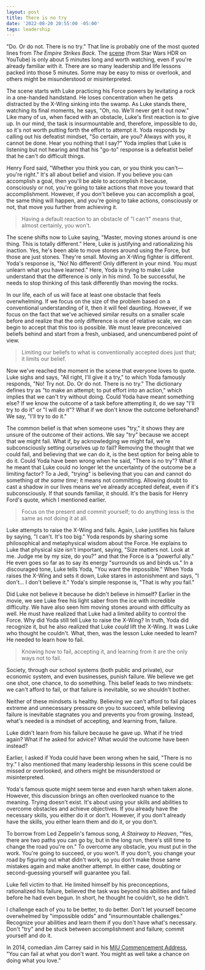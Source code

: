 ```yaml
---
layout: post
title: There is no try
date: '2022-08-20 20:55:00 -05:00'
tags: leadership
---
```


"Do. Or do not. There is no try." That line is probably one of the most quoted lines from *The Empire Strikes Back*. The [scene](https://youtu.be/4RhmHfh7ZI8) (from Star Wars HDR on YouTube) is only about 5 minutes long and worth watching, even if you're already familiar with it. There are so many leadership and life lessons packed into those 5 minutes. Some may be easy to miss or overlook, and others might be misunderstood or misinterpreted.

The scene starts with Luke practicing his Force powers by levitating a rock in a one-handed handstand. He loses concentration when he gets distracted by the X-Wing sinking into the swamp. As Luke stands there, watching its final moments, he says, "Oh, no. We'll never get it out now." Like many of us, when faced with an obstacle, Luke's first reaction is to give up. In our mind, the task is insurmountable and, therefore, impossible to do, so it's not worth putting forth the effort to attempt it. Yoda responds by calling out his defeatist mindset, "So certain, are you? Always with you, it cannot be done. Hear you nothing that I say?" Yoda implies that Luke is listening but not hearing and that his "go-to" response is a defeatist belief that he can't do difficult things.

Henry Ford said, "Whether you think you can, or you think you can't&mdash; you're right." It's all about belief and vision. If you believe you can accomplish a goal, then you'll be able to accomplish it because, consciously or not, you're going to take actions that move you toward that accomplishment. However, if you don't believe you can accomplish a goal, the same thing will happen, and you're going to take actions, consciously or not, that move you further from achieving it.

> Having a default reaction to an obstacle of "I can't" means that, almost certainly, you won't.

The scene shifts now to Luke saying, "Master, moving stones around is one thing. This is totally different." Here, Luke is justifying and rationalizing his inaction. Yes, he's been able to move stones around using the Force, but those are just stones. They're small. Moving an X-Wing fighter is different. Yoda's response is, "No! No different! Only different in your mind. You must unlearn what you have learned." Here, Yoda is trying to make Luke understand that the difference is only in his mind. To be successful, he needs to stop thinking of this task differently than moving the rocks.

In our life, each of us will face at least one obstacle that feels overwhelming. If we focus on the size of the problem based on a conventional understanding of it, then it will feel daunting. However, if we focus on the fact that we've achieved similar results on a smaller scale before and realize that the only difference is one of relative scale, we can begin to accept that this too is possible. We must leave preconceived beliefs behind and start from a fresh, unbiased, and unencumbered point of view.

> Limiting our beliefs to what is conventionally accepted does just that; it limits our belief. 

Now we've reached the moment in the scene that everyone loves to quote. Luke sighs and says, "All right, I'll give it a try," to which Yoda famously responds, "No! Try not. Do. Or do not. There is no try." The dictionary defines try as "to make an attempt; to put effort into an action," which implies that we can't try without doing. Could Yoda have meant something else? If we know the outcome of a task before attempting it, do we say "I'll try to do it" or "I will do it"? What if we don't know the outcome beforehand? We say, "I'll try to do it." 

The common belief is that when someone uses "try," it shows they are unsure of the outcome of their actions. We say "try" because we accept that we might fail. What if, by acknowledging we might fail, we're subconsciously setting ourselves up *to* fail? Removing the thought that we could fail, and believing that we can do it, is the best option for being able to do it. Could Yoda have been wrong when he said, "There is no try"? What if he meant that Luke could no longer let the uncertainty of the outcome be a limiting factor? To a Jedi, "trying" is believing that you can and cannot do something *at the same time*; it means not committing. Allowing doubt to cast a shadow in our lives means we've already accepted defeat, even if it's subconsciously. If that sounds familiar, it should. It's the basis for Henry Ford's quote, which I mentioned earlier. 

> Focus on the present and commit yourself; to do anything less is the same as not doing it at all.

Luke attempts to raise the X-Wing and fails. Again, Luke justifies his failure by saying, "I can't. It's too big." Yoda responds by sharing some philosophical and metaphysical wisdom about the Force. He explains to Luke that physical size isn't important, saying, "Size matters not. Look at me. Judge me by my size, do you?" and that the Force is a "powerful ally." He even goes so far as to say its energy "surrounds us and binds us." In a discouraged tone, Luke tells Yoda, "You want the impossible." When Yoda raises the X-Wing and sets it down, Luke stares in astonishment and says, "I don't... I don't believe it." Yoda's simple response is, "That is why you fail."

Did Luke not believe it because he didn't believe in himself? Earlier in the movie, we see Luke free his light saber from the ice with incredible difficulty. We have also seen him moving stones around with difficulty as well. He must have realized that Luke had a limited ability to control the Force. Why did Yoda still tell Luke to raise the X-Wing? In truth, Yoda did recognize it, but he also realized that Luke *could* lift the X-Wing. It was Luke who thought he couldn't. What, then, was the lesson Luke needed to learn? He needed to learn how to fail.

> Knowing how to fail, accepting it, and learning from it are the only ways not to fail.

Society, through our school systems (both public and private), our economic system, and even businesses, punish failure. We believe we get one shot, one chance, to do something. This belief leads to two mindsets: we can't afford to fail, or that failure is inevitable, so we shouldn't bother. 

Neither of these mindsets is healthy. Believing we can't afford to fail places extreme and unnecessary pressure on you to succeed, while believing failure is inevitable stagnates you and prevents you from growing. Instead, what's needed is a mindset of accepting, and learning from, failure.

Luke didn't learn from his failure because he gave up. What if he tried again? What if he asked for advice? What would the outcome have been instead? 

Earlier, I asked if Yoda could have been wrong when he said, "There is no try." I also mentioned that many leadership lessons in this scene could be missed or overlooked, and others might be misunderstood or misinterpreted.

Yoda's famous quote might seem terse and even harsh when taken alone. However, this discussion brings an often overlooked nuance to the meaning. Trying doesn't exist. It's about using your skills and abilities to overcome obstacles and achieve objectives. If you already have the necessary skills, you either do it or don't. However, if you don't already have the skills, you either learn them and do it, or you don't.

To borrow from Led Zeppelin's famous song, *A Stairway to Heaven*, "Yes, there are two paths you can go by, but in the long run, there's still time to change the road you're on." To overcome any obstacle, you must put in the work. You're going to succeed, or you won't. If you don't, you change your road by figuring out what didn't work, so you don't make those same mistakes again and make another attempt. In either case, doubting or second-guessing yourself will guarantee you fail.

Luke fell victim to that. He limited himself by his preconceptions, rationalized his failure, believed the task was beyond his abilities and failed before he had even begun. In short, he thought he couldn't, so he didn't.

I challenge each of you to be better, to do better. Don't let yourself become overwhelmed by "impossible odds" and "insurmountable challenges." Recognize your abilities and learn them if you don't have what's necessary. Don't "try" and be stuck between accomplishment and failure; commit yourself and do it.

In 2014, comedian Jim Carrey said in his [MIU Commencement Address](https://www.youtube.com/watch?v=V80-gPkpH6M), "You can fail at what you don't want. You might as well take a chance on doing what you love."
